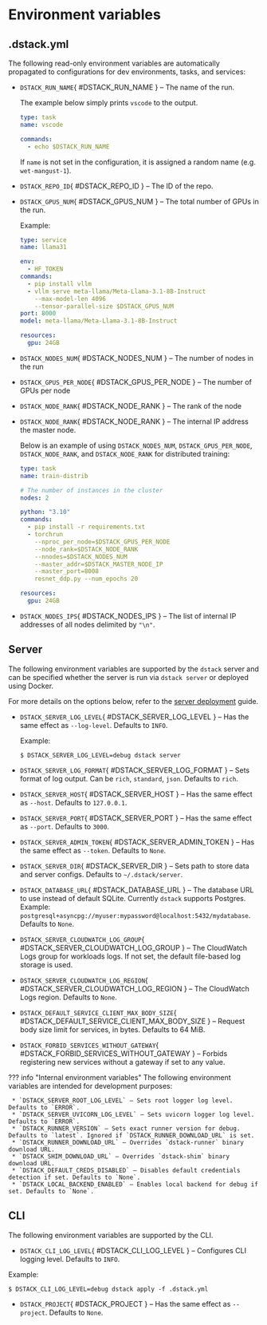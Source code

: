# Environment variables

## .dstack.yml

The following read-only environment variables are automatically propagated to configurations for dev environments,
tasks, and services:

- `DSTACK_RUN_NAME`{ #DSTACK_RUN_NAME } – The name of the run.

     The example below simply prints `vscode` to the output.

     ```yaml
     type: task
     name: vscode
     
     commands:
       - echo $DSTACK_RUN_NAME
     ```

     If `name` is not set in the configuration, it is assigned a random name (e.g. `wet-mangust-1`).

- `DSTACK_REPO_ID`{ #DSTACK_REPO_ID } – The ID of the repo.
- `DSTACK_GPUS_NUM`{ #DSTACK_GPUS_NUM } – The total number of GPUs in the run.

     Example:
     
     ```yaml
     type: service
     name: llama31
     
     env:
       - HF_TOKEN
     commands:
       - pip install vllm
       - vllm serve meta-llama/Meta-Llama-3.1-8B-Instruct
         --max-model-len 4096
         --tensor-parallel-size $DSTACK_GPUS_NUM
     port: 8000
     model: meta-llama/Meta-Llama-3.1-8B-Instruct
     
     resources:
       gpu: 24GB
     ```

- `DSTACK_NODES_NUM`{ #DSTACK_NODES_NUM } – The number of nodes in the run
- `DSTACK_GPUS_PER_NODE`{ #DSTACK_GPUS_PER_NODE } – The number of GPUs per node
- `DSTACK_NODE_RANK`{ #DSTACK_NODE_RANK } – The rank of the node
- `DSTACK_NODE_RANK`{ #DSTACK_NODE_RANK } – The internal IP address the master node.

     Below is an example of using `DSTACK_NODES_NUM`, `DSTACK_GPUS_PER_NODE`, `DSTACK_NODE_RANK`, and `DSTACK_NODE_RANK`
     for distributed training:
     
     ```yaml
     type: task
     name: train-distrib
     
     # The number of instances in the cluster
     nodes: 2
     
     python: "3.10"
     commands:
       - pip install -r requirements.txt
       - torchrun
         --nproc_per_node=$DSTACK_GPUS_PER_NODE
         --node_rank=$DSTACK_NODE_RANK
         --nnodes=$DSTACK_NODES_NUM
         --master_addr=$DSTACK_MASTER_NODE_IP
         --master_port=8008 
         resnet_ddp.py --num_epochs 20
     
     resources:
       gpu: 24GB
     ```

- `DSTACK_NODES_IPS`{ #DSTACK_NODES_IPS } – The list of internal IP addresses of all nodes delimited by `"\n"`.

## Server

The following environment variables are supported by the `dstack` server and can be specified whether the server is run
via `dstack server` or deployed using Docker.

For more details on the options below, refer to the [server deployment](../guides/server-deployment.md) guide. 

- `DSTACK_SERVER_LOG_LEVEL`{ #DSTACK_SERVER_LOG_LEVEL } – Has the same effect as `--log-level`. Defaults to `INFO`.

     Example:
     
     <div class="termy">
     
     ```shell
     $ DSTACK_SERVER_LOG_LEVEL=debug dstack server
     ```
     
     </div>

- `DSTACK_SERVER_LOG_FORMAT`{ #DSTACK_SERVER_LOG_FORMAT } – Sets format of log output. Can be `rich`, `standard`, `json`. Defaults to `rich`.
- `DSTACK_SERVER_HOST`{ #DSTACK_SERVER_HOST } – Has the same effect as `--host`. Defaults to `127.0.0.1`.
- `DSTACK_SERVER_PORT`{ #DSTACK_SERVER_PORT } – Has the same effect as `--port`. Defaults to `3000`.
- `DSTACK_SERVER_ADMIN_TOKEN`{ #DSTACK_SERVER_ADMIN_TOKEN } – Has the same effect as `--token`. Defaults to `None`.
- `DSTACK_SERVER_DIR`{ #DSTACK_SERVER_DIR } – Sets path to store data and server configs. Defaults to `~/.dstack/server`.
- `DSTACK_DATABASE_URL`{ #DSTACK_DATABASE_URL } – The database URL to use instead of default SQLite. Currently `dstack` supports Postgres. Example: `postgresql+asyncpg://myuser:mypassword@localhost:5432/mydatabase`. Defaults to `None`.
- `DSTACK_SERVER_CLOUDWATCH_LOG_GROUP`{ #DSTACK_SERVER_CLOUDWATCH_LOG_GROUP } – The CloudWatch Logs group for workloads logs. If not set, the default file-based log storage is used.
- `DSTACK_SERVER_CLOUDWATCH_LOG_REGION`{ #DSTACK_SERVER_CLOUDWATCH_LOG_REGION } – The CloudWatch Logs region. Defaults to `None`.
- `DSTACK_DEFAULT_SERVICE_CLIENT_MAX_BODY_SIZE`{ #DSTACK_DEFAULT_SERVICE_CLIENT_MAX_BODY_SIZE } – Request body size limit for services, in bytes. Defaults to 64 MiB.
- `DSTACK_FORBID_SERVICES_WITHOUT_GATEWAY`{ #DSTACK_FORBID_SERVICES_WITHOUT_GATEWAY } – Forbids registering new services without a gateway if set to any value.

??? info "Internal environment variables"
     The following environment variables are intended for development purposes: 

     * `DSTACK_SERVER_ROOT_LOG_LEVEL` – Sets root logger log level. Defaults to `ERROR`.
     * `DSTACK_SERVER_UVICORN_LOG_LEVEL` – Sets uvicorn logger log level. Defaults to `ERROR`.
     * `DSTACK_RUNNER_VERSION` – Sets exact runner version for debug. Defaults to `latest`. Ignored if `DSTACK_RUNNER_DOWNLOAD_URL` is set.
     * `DSTACK_RUNNER_DOWNLOAD_URL` – Overrides `dstack-runner` binary download URL.
     * `DSTACK_SHIM_DOWNLOAD_URL` – Overrides `dstack-shim` binary download URL.
     * `DSTACK_DEFAULT_CREDS_DISABLED` – Disables default credentials detection if set. Defaults to `None`.
     * `DSTACK_LOCAL_BACKEND_ENABLED` – Enables local backend for debug if set. Defaults to `None`.

## CLI

The following environment variables are supported by the CLI.

- `DSTACK_CLI_LOG_LEVEL`{ #DSTACK_CLI_LOG_LEVEL } – Configures CLI logging level. Defaults to `INFO`.

Example:

<div class="termy">

```shell
$ DSTACK_CLI_LOG_LEVEL=debug dstack apply -f .dstack.yml
```

</div>

- `DSTACK_PROJECT`{ #DSTACK_PROJECT } – Has the same effect as `--project`. Defaults to `None`.
